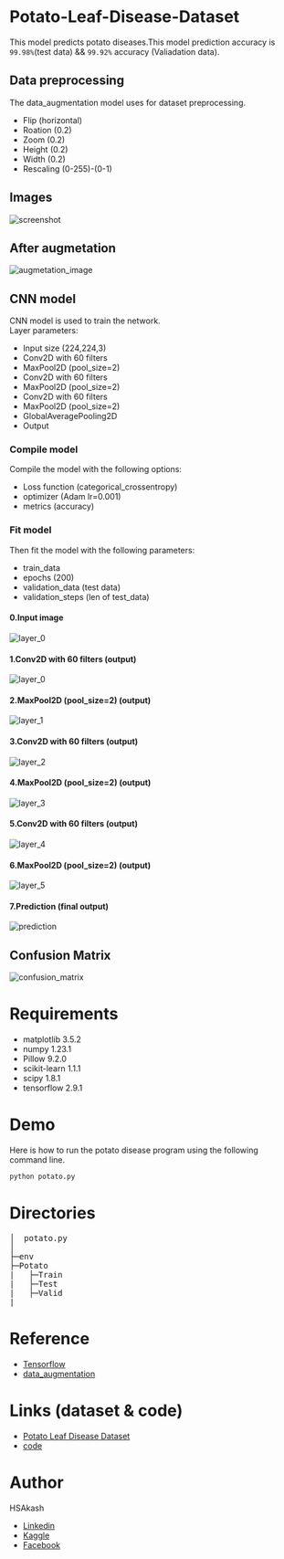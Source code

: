 # Potato-Leaf-Disease-Dataset


This model predicts potato diseases.This model prediction accuracy is `99.98%`(test data) && `99.92%` accuracy (Valiadation data).
## Data preprocessing
The data_augmentation model uses for dataset preprocessing.
* Flip (horizontal)
* Roation (0.2)
* Zoom (0.2)
* Height (0.2)
* Width (0.2)
* Rescaling (0-255)-(0-1)

## Images
![screenshot](https://github.com/HSAkash/Potato-Leaf-Disease-Dataset/raw/main/related_images/original.png)

## After augmetation
![augmetation_image](https://github.com/HSAkash/Potato-Leaf-Disease-Dataset/raw/main/related_images/augmented_image.png)

## CNN model
CNN model is used to train the network.<br>
Layer parameters:<br>
* Input size (224,224,3)
* Conv2D with 60 filters
* MaxPool2D (pool_size=2)
* Conv2D with 60 filters
* MaxPool2D (pool_size=2)
* Conv2D with 60 filters
* MaxPool2D (pool_size=2)
* GlobalAveragePooling2D
* Output

### Compile model
Compile the model with the following options:
* Loss function (categorical_crossentropy)
* optimizer (Adam lr=0.001)
* metrics (accuracy)

### Fit model
Then fit the model with the following parameters:
* train_data
* epochs (200)
* validation_data (test data)
* validation_steps (len of test_data)


#### 0.Input image
![layer_0](https://github.com/HSAkash/Potato-Leaf-Disease-Dataset/raw/main/related_images/test_image.png)
#### 1.Conv2D with 60 filters (output)
![layer_0](https://github.com/HSAkash/Potato-Leaf-Disease-Dataset/raw/main/related_images/layer_0.png)
#### 2.MaxPool2D (pool_size=2) (output)
![layer_1](https://github.com/HSAkash/Potato-Leaf-Disease-Dataset/raw/main/related_images/layer_1.png)
#### 3.Conv2D with 60 filters (output)
![layer_2](https://github.com/HSAkash/Potato-Leaf-Disease-Dataset/raw/main/related_images/layer_2.png)
#### 4.MaxPool2D (pool_size=2) (output)
![layer_3](https://github.com/HSAkash/Potato-Leaf-Disease-Dataset/raw/main/related_images/layer_3.png)
#### 5.Conv2D with 60 filters (output)
![layer_4](https://github.com/HSAkash/Potato-Leaf-Disease-Dataset/raw/main/related_images/layer_4.png)
#### 6.MaxPool2D (pool_size=2) (output)
![layer_5](https://github.com/HSAkash/Potato-Leaf-Disease-Dataset/raw/main/related_images/layer_5.png)
#### 7.Prediction (final output)
![prediction](https://github.com/HSAkash/Potato-Leaf-Disease-Dataset/raw/main/related_images/predict.png)

## Confusion Matrix
![confusion_matrix](https://github.com/HSAkash/Potato-Leaf-Disease-Dataset/raw/main/related_images/confusion_matrix.png)




# Requirements
* matplotlib 3.5.2
* numpy 1.23.1
* Pillow 9.2.0
* scikit-learn 1.1.1
* scipy 1.8.1
* tensorflow 2.9.1


# Demo
Here is how to run the potato disease program using the following command line.<br>
```bash
python potato.py
```

# Directories
<pre>
│  potato.py
│
├─env
├─Potato
|   ├─Train
|   ├─Test
|   ├─Valid
|
</pre>

# Reference
* [Tensorflow](https://www.tensorflow.org/)
* [data_augmentation](https://www.tensorflow.org/tutorials/images/data_augmentation)

# Links (dataset & code)
* [Potato Leaf Disease Dataset](https://www.kaggle.com/datasets/muhammadardiputra/potato-leaf-disease-dataset)
* [code](https://www.kaggle.com/code/hsakash/potato-disease-test-data-99-67-valid-data-98)


# Author
HSAkash
* [Linkedin](https://www.linkedin.com/in/hemel-akash/)
* [Kaggle](https://www.kaggle.com/hsakash)
* [Facebook](https://www.facebook.com/hemel.akash.7/)
